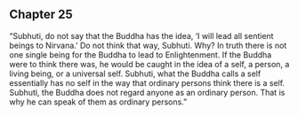 ## Chapter 25
“Subhuti, do not say that the Buddha has the idea, ‘I will lead all sentient beings to Nirvana.’ Do not think that way, Subhuti. Why? In truth there is not one single being for the Buddha to lead to Enlightenment. If the Buddha were to think there was, he would be caught in the idea of a self, a person, a living being, or a universal self. Subhuti, what the Buddha calls a self essentially has no self in the way that ordinary persons think there is a self. Subhuti, the Buddha does not regard anyone as an ordinary person. That is why he can speak of them as ordinary persons.”